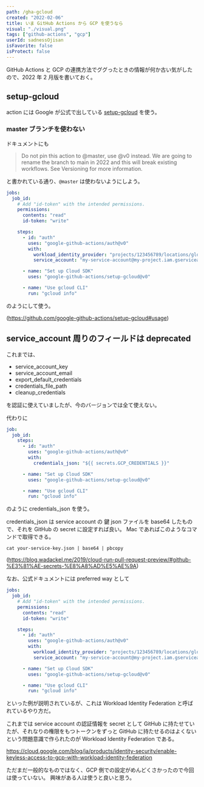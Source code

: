 ```yaml
---
path: /gha-gcloud
created: "2022-02-06"
title: いま GitHub Actions から GCP を使うなら
visual: "./visual.png"
tags: ["github-actions", "gcp"]
userId: sadnessOjisan
isFavorite: false
isProtect: false
---
```


GitHub Actions と GCP の連携方法でググったときの情報が何か古い気がしたので、2022 年 2 月版を書いておく。

## setup-gcloud

action には Google が公式で出している [setup-gcloud](https://github.com/google-github-actions/setup-gcloud#authorization) を使う。

### master ブランチを使わない

ドキュメントにも

> Do not pin this action to @master, use @v0 instead. We are going to rename the branch to main in 2022 and this will break existing workflows. See Versioning for more information.

と書かれている通り、`@master` は使わないようにしよう。

```yaml
jobs:
  job_id:
    # Add "id-token" with the intended permissions.
    permissions:
      contents: "read"
      id-token: "write"

    steps:
      - id: "auth"
        uses: "google-github-actions/auth@v0"
        with:
          workload_identity_provider: "projects/123456789/locations/global/workloadIdentityPools/my-pool/providers/my-provider"
          service_account: "my-service-account@my-project.iam.gserviceaccount.com"

      - name: "Set up Cloud SDK"
        uses: "google-github-actions/setup-gcloud@v0"

      - name: "Use gcloud CLI"
        run: "gcloud info"
```

のようにして使う。

(<https://github.com/google-github-actions/setup-gcloud#usage>)

## service_account 周りのフィールドは deprecated

これまでは、

- service_account_key
- service_account_email
- export_default_credentials
- credentials_file_path
- cleanup_credentials

を認証に使えていましたが、今のバージョンでは全て使えない。

代わりに

```yaml
job:
  job_id:
    steps:
      - id: "auth"
        uses: "google-github-actions/auth@v0"
        with:
          credentials_json: "${{ secrets.GCP_CREDENTIALS }}"

      - name: "Set up Cloud SDK"
        uses: "google-github-actions/setup-gcloud@v0"

      - name: "Use gcloud CLI"
        run: "gcloud info"
```

のように credentials_json を使う。

credentials_json は service account の 鍵 json ファイルを base64 したもので、それを GitHub の secret に設定すれば良い。
Mac であればこのようなコマンドで取得できる。

```
cat your-service-key.json | base64 | pbcopy
```

(<https://blog.wadackel.me/2019/cloud-run-pull-request-preview/#github-%E3%81%AE-secrets-%E8%A8%AD%E5%AE%9A>)

なお、公式ドキュメントには preferred way として

```yaml
jobs:
  job_id:
    # Add "id-token" with the intended permissions.
    permissions:
      contents: "read"
      id-token: "write"

    steps:
      - id: "auth"
        uses: "google-github-actions/auth@v0"
        with:
          workload_identity_provider: "projects/123456789/locations/global/workloadIdentityPools/my-pool/providers/my-provider"
          service_account: "my-service-account@my-project.iam.gserviceaccount.com"

      - name: "Set up Cloud SDK"
        uses: "google-github-actions/setup-gcloud@v0"

      - name: "Use gcloud CLI"
        run: "gcloud info"
```

といった例が説明されているが、これは Workload Identity Federation と呼ばれているやり方だ。

これまでは service account の認証情報を secret として GitHub に持たせていたが、それなりの権限をもつトークンをずっと GitHub に持たせるのはよくないという問題意識で作られたのが Workload Identity Federation である。

<https://cloud.google.com/blog/ja/products/identity-security/enable-keyless-access-to-gcp-with-workload-identity-federation>

ただまだ一般的なものではなく、GCP 側での設定がめんどくさかったので今回は使っていない。
興味がある人は使うと良いと思う。
